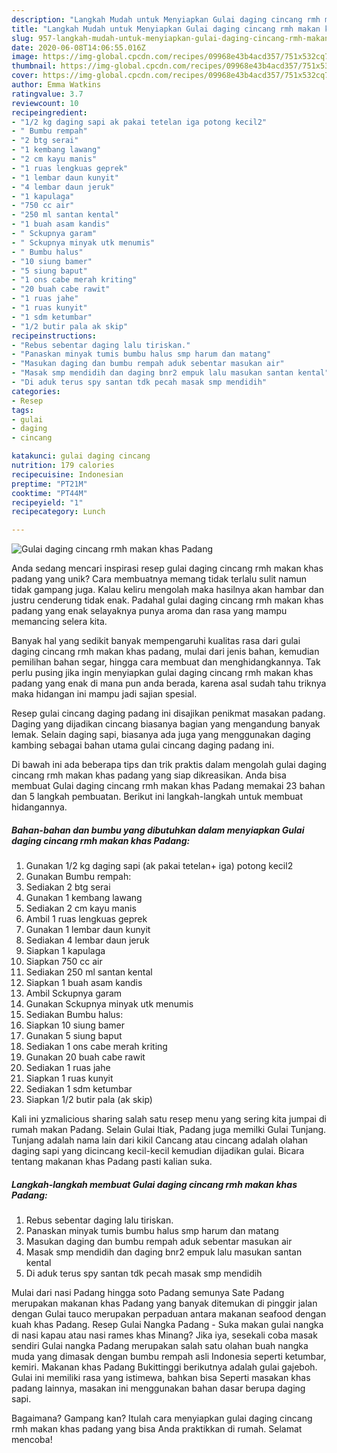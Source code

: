 ```yaml
---
description: "Langkah Mudah untuk Menyiapkan Gulai daging cincang rmh makan khas Padang, Lezat Sekali"
title: "Langkah Mudah untuk Menyiapkan Gulai daging cincang rmh makan khas Padang, Lezat Sekali"
slug: 957-langkah-mudah-untuk-menyiapkan-gulai-daging-cincang-rmh-makan-khas-padang-lezat-sekali
date: 2020-06-08T14:06:55.016Z
image: https://img-global.cpcdn.com/recipes/09968e43b4acd357/751x532cq70/gulai-daging-cincang-rmh-makan-khas-padang-foto-resep-utama.jpg
thumbnail: https://img-global.cpcdn.com/recipes/09968e43b4acd357/751x532cq70/gulai-daging-cincang-rmh-makan-khas-padang-foto-resep-utama.jpg
cover: https://img-global.cpcdn.com/recipes/09968e43b4acd357/751x532cq70/gulai-daging-cincang-rmh-makan-khas-padang-foto-resep-utama.jpg
author: Emma Watkins
ratingvalue: 3.7
reviewcount: 10
recipeingredient:
- "1/2 kg daging sapi ak pakai tetelan iga potong kecil2"
- " Bumbu rempah"
- "2 btg serai"
- "1 kembang lawang"
- "2 cm kayu manis"
- "1 ruas lengkuas geprek"
- "1 lembar daun kunyit"
- "4 lembar daun jeruk"
- "1 kapulaga"
- "750 cc air"
- "250 ml santan kental"
- "1 buah asam kandis"
- " Sckupnya garam"
- " Sckupnya minyak utk menumis"
- " Bumbu halus"
- "10 siung bamer"
- "5 siung baput"
- "1 ons cabe merah kriting"
- "20 buah cabe rawit"
- "1 ruas jahe"
- "1 ruas kunyit"
- "1 sdm ketumbar"
- "1/2 butir pala ak skip"
recipeinstructions:
- "Rebus sebentar daging lalu tiriskan."
- "Panaskan minyak tumis bumbu halus smp harum dan matang"
- "Masukan daging dan bumbu rempah aduk sebentar masukan air"
- "Masak smp mendidih dan daging bnr2 empuk lalu masukan santan kental"
- "Di aduk terus spy santan tdk pecah masak smp mendidih"
categories:
- Resep
tags:
- gulai
- daging
- cincang

katakunci: gulai daging cincang 
nutrition: 179 calories
recipecuisine: Indonesian
preptime: "PT21M"
cooktime: "PT44M"
recipeyield: "1"
recipecategory: Lunch

---
```



![Gulai daging cincang rmh makan khas Padang](https://img-global.cpcdn.com/recipes/09968e43b4acd357/751x532cq70/gulai-daging-cincang-rmh-makan-khas-padang-foto-resep-utama.jpg)

Anda sedang mencari inspirasi resep gulai daging cincang rmh makan khas padang yang unik? Cara membuatnya memang tidak terlalu sulit namun tidak gampang juga. Kalau keliru mengolah maka hasilnya akan hambar dan justru cenderung tidak enak. Padahal gulai daging cincang rmh makan khas padang yang enak selayaknya punya aroma dan rasa yang mampu memancing selera kita.

Banyak hal yang sedikit banyak mempengaruhi kualitas rasa dari gulai daging cincang rmh makan khas padang, mulai dari jenis bahan, kemudian pemilihan bahan segar, hingga cara membuat dan menghidangkannya. Tak perlu pusing jika ingin menyiapkan gulai daging cincang rmh makan khas padang yang enak di mana pun anda berada, karena asal sudah tahu triknya maka hidangan ini mampu jadi sajian spesial.

Resep gulai cincang daging padang ini disajikan penikmat masakan padang. Daging yang dijadikan cincang biasanya bagian yang mengandung banyak lemak. Selain daging sapi, biasanya ada juga yang menggunakan daging kambing sebagai bahan utama gulai cincang daging padang ini.


Di bawah ini ada beberapa tips dan trik praktis dalam mengolah gulai daging cincang rmh makan khas padang yang siap dikreasikan. Anda bisa membuat Gulai daging cincang rmh makan khas Padang memakai 23 bahan dan 5 langkah pembuatan. Berikut ini langkah-langkah untuk membuat hidangannya.

<!--inarticleads1-->

##### Bahan-bahan dan bumbu yang dibutuhkan dalam menyiapkan Gulai daging cincang rmh makan khas Padang:

1. Gunakan 1/2 kg daging sapi (ak pakai tetelan+ iga) potong kecil2
1. Gunakan  Bumbu rempah:
1. Sediakan 2 btg serai
1. Gunakan 1 kembang lawang
1. Sediakan 2 cm kayu manis
1. Ambil 1 ruas lengkuas geprek
1. Gunakan 1 lembar daun kunyit
1. Sediakan 4 lembar daun jeruk
1. Siapkan 1 kapulaga
1. Siapkan 750 cc air
1. Sediakan 250 ml santan kental
1. Siapkan 1 buah asam kandis
1. Ambil  Sckupnya garam
1. Gunakan  Sckupnya minyak utk menumis
1. Sediakan  Bumbu halus:
1. Siapkan 10 siung bamer
1. Gunakan 5 siung baput
1. Sediakan 1 ons cabe merah kriting
1. Gunakan 20 buah cabe rawit
1. Sediakan 1 ruas jahe
1. Siapkan 1 ruas kunyit
1. Sediakan 1 sdm ketumbar
1. Siapkan 1/2 butir pala (ak skip)


Kali ini yzmalicious sharing salah satu resep menu yang sering kita jumpai di rumah makan Padang. Selain Gulai Itiak, Padang juga memilki Gulai Tunjang. Tunjang adalah nama lain dari kikil Cancang atau cincang adalah olahan daging sapi yang dicincang kecil-kecil kemudian dijadikan gulai. Bicara tentang makanan khas Padang pasti kalian suka. 

<!--inarticleads2-->

##### Langkah-langkah membuat Gulai daging cincang rmh makan khas Padang:

1. Rebus sebentar daging lalu tiriskan.
1. Panaskan minyak tumis bumbu halus smp harum dan matang
1. Masukan daging dan bumbu rempah aduk sebentar masukan air
1. Masak smp mendidih dan daging bnr2 empuk lalu masukan santan kental
1. Di aduk terus spy santan tdk pecah masak smp mendidih


Mulai dari nasi Padang hingga soto Padang semunya Sate Padang merupakan makanan khas Padang yang banyak ditemukan di pinggir jalan dengan Gulai tauco merupakan perpaduan antara makanan seafood dengan kuah khas Padang. Resep Gulai Nangka Padang - Suka makan gulai nangka di nasi kapau atau nasi rames khas Minang? Jika iya, sesekali coba masak sendiri Gulai nangka Padang merupakan salah satu olahan buah nangka muda yang dimasak dengan bumbu rempah asli Indonesia seperti ketumbar, kemiri. Makanan khas Padang Bukittinggi berikutnya adalah gulai gajeboh. Gulai ini memiliki rasa yang istimewa, bahkan bisa Seperti masakan khas padang lainnya, masakan ini menggunakan bahan dasar berupa daging sapi. 

Bagaimana? Gampang kan? Itulah cara menyiapkan gulai daging cincang rmh makan khas padang yang bisa Anda praktikkan di rumah. Selamat mencoba!
